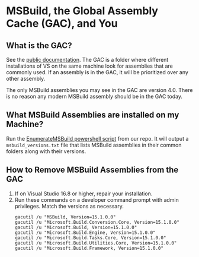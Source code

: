 # MSBuild, the Global Assembly Cache (GAC), and You

## What is the GAC?

See the [public documentation](https://docs.microsoft.com/dotnet/framework/app-domains/gac). The GAC is a folder where different installations of VS on the same machine look for assemblies that are commonly used. If an assembly is in the GAC, it will be prioritized over any other assembly.

The only MSBuild assemblies you may see in the GAC are version 4.0. There is no reason any modern MSBuild assembly should be in the GAC today.

## What MSBuild Assemblies are installed on my Machine?
Run the [EnumerateMSBuild powershell script](https://github.com/Microsoft/msbuild/blob/master/scripts/EnumerateMSBuild.ps1) from our repo. It will output a `msbuild_versions.txt` file that lists MSBuild assemblies in their common folders along with their versions.

## How to Remove MSBuild Assemblies from the GAC
1. If on Visual Studio 16.8 or higher, repair your installation.
2. Run these commands on a developer command prompt with admin privileges. Match the versions as necessary.
    ```
    gacutil /u "MSBuild, Version=15.1.0.0"
    gacutil /u "Microsoft.Build.Conversion.Core, Version=15.1.0.0"
    gacutil /u "Microsoft.Build, Version=15.1.0.0"
    gacutil /u "Microsoft.Build.Engine, Version=15.1.0.0"
    gacutil /u "Microsoft.Build.Tasks.Core, Version=15.1.0.0"
    gacutil /u "Microsoft.Build.Utilities.Core, Version=15.1.0.0"
    gacutil /u "Microsoft.Build.Framework, Version=15.1.0.0"
    ```